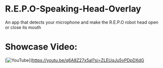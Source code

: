 # R.E.P.O-Speaking-Head-Overlay
An app that detects your microphone and make the R.E.P.O robot head open or close its mouth

# Showcase Video:

[![YouTube](https://i.ytimg.com/vi/q6A8Z27x5aI/hqdefault.jpg)](https://youtu.be/q6A8Z27x5aI?si=ZLEUqJu5vPDpDXdG